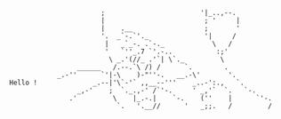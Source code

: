 
                           ;                        '|_..,--.
                           |                         ; '     |
                           |    .__                  ;       '
                           '.  _`-.`'._              '|     /
                            |   _`_-. .`-._            \   /
                            '   `''_.7 `'.-..           :;'
                             \ _.'(//_ .'`| \`._         \
                     ______   /.--.`\ /) /      `.        .
                _.-''      `'|-\    )-"''-.   __.-\'       '.
    Hello !              _.--|'\`-'` ,,__--'''    _..-':.,   `.
                     _,-'    ;  `._.,-' /`'-.     ' _,'`  `.   `-.
                   .'         \    |_.-.|    `-.    (''    |      `'-.
                               `.   '.__//      '   _;;.   /         /
